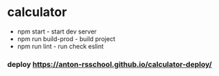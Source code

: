 # calculator

* npm start - start dev server
* npm run build-prod - build project
* npm run lint - run check eslint

 ### deploy https://anton-rsschool.github.io/calculator-deploy/